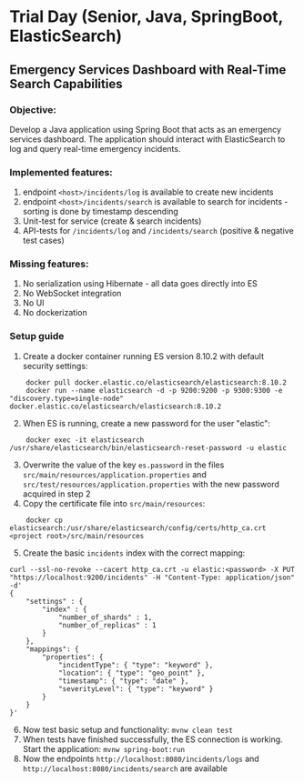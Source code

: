 # Trial Day (Senior, Java, SpringBoot, ElasticSearch)

## Emergency Services Dashboard with Real-Time Search Capabilities

### Objective:

Develop a Java application using Spring Boot that acts as an emergency services dashboard. The application should
interact with ElasticSearch to log and query real-time emergency incidents.

### Implemented features:

1. endpoint `<host>/incidents/log` is available to create new incidents
2. endpoint `<host>/incidents/search` is available to search for incidents - sorting is done by timestamp descending
2. Unit-test for service (create & search incidents)
3. API-tests for `/incidents/log` and `/incidents/search` (positive & negative test cases)

### Missing features:

1. No serialization using Hibernate - all data goes directly into ES
2. No WebSocket integration
3. No UI
4. No dockerization


### Setup guide

1. Create a docker container running ES version 8.10.2 with default security settings:

```
    docker pull docker.elastic.co/elasticsearch/elasticsearch:8.10.2 
    docker run --name elasticsearch -d -p 9200:9200 -p 9300:9300 -e "discovery.type=single-node" docker.elastic.co/elasticsearch/elasticsearch:8.10.2
```

2. When ES is running, create a new password for the user "elastic": 

```
    docker exec -it elasticsearch /usr/share/elasticsearch/bin/elasticsearch-reset-password -u elastic
```

3. Overwrite the value of the key `es.password` in the files `src/main/resources/application.properties` and `src/test/resources/application.properties` with the new password acquired in step 2
4. Copy the certificate file into `src/main/resources`: 

```
    docker cp elasticsearch:/usr/share/elasticsearch/config/certs/http_ca.crt <project root>/src/main/resources
```

5. Create the basic `incidents` index with the correct mapping:

```
curl --ssl-no-revoke --cacert http_ca.crt -u elastic:<password> -X PUT "https://localhost:9200/incidents" -H "Content-Type: application/json" -d' 
{
    "settings" : {
        "index" : {
            "number_of_shards" : 1,
            "number_of_replicas" : 1
        }
    },
    "mappings": {
        "properties": {
            "incidentType": { "type": "keyword" },
            "location": { "type": "geo_point" },
            "timestamp": { "type": "date" },
            "severityLevel": { "type": "keyword" }
        }
    }
}'
```

6. Now test basic setup and functionality: `mvnw clean test`
6. When tests have finished successfully, the ES connection is working. Start the application: `mvnw spring-boot:run`
7. Now the endpoints `http://localhost:8080/incidents/logs` and `http://localhost:8080/incidents/search` are available
